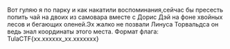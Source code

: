 Вот гуляю я по парку и как накатили воспоминания,сейчас бы пресесть попить чай на двоих из самовара
  вместе с Дорис Дэй на фоне хвойных лесов и бегающих оленей.Эх жалко не позвали Линуса Торвальдса он ведь знал координаты этого места.
  Формат флага: TulaCTF{xx.xxxxxx_xx.xxxxxxx}
